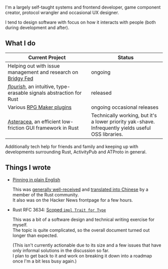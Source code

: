 I'm a largely self-taught systems and frontend developer, game component creator, protocol wrangler and occasional UX designer.

I tend to design software with focus on how it interacts with people (both during development and after).

## What I do

| Current Project | Status |
|-|-|
| Helping out with issue management and research on [Bridgy Fed](https://github.com/snarfed/bridgy-fed) | ongoing |
| [*flourish*](https://crates.io/crates/flourish), an intuitive, type-erasable signals abstraction for Rust | released |
| Various [RPG Maker plugins](https://tamschi.itch.io/) | ongoing occasional releases |
| [Asteracea](https://blog.schichler.dev/posts/Asteracea), an efficient low-friction GUI framework in Rust | Technically working, but it's a lower priority yak-shave.<br>Infrequently yields useful OSS libraries. |

Additionally tech help for friends and family and keeping up with developments surrounding Rust, ActivityPub and ATProto in general.

## Things I wrote

- [Pinning in plain English](https://blog.schichler.dev/posts/Pinning-in-plain-English/)
  
  This was [generally well-received](https://users.rust-lang.org/t/pinning-in-plain-english/67992) and [translated into Chinese](https://zjp-cn.github.io/translation/Pinning-in-plain-English.html) by a member of the Rust community.  
  It also was on the Hacker News frontpage for a few hours.

- Rust RFC 3634: [Scoped `impl Trait for Type`](https://github.com/rust-lang/rfcs/pull/3634)

  This was a bit of a software design and technical writing exercise for myself.  
  The topic is quite complicated, so the overall document turned out longer than expected.  
  
  (This isn't currently actionable due to its size and a few issues that have only informal solutions in the discussion so far.  
  I plan to get back to it and work on breaking it down into a roadmap once I'm a bit less busy again.)
